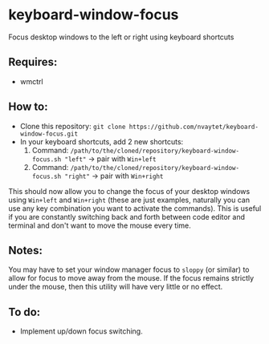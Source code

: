 # keyboard-window-focus

Focus desktop windows to the left or right using keyboard shortcuts

## Requires:
- wmctrl

## How to:

- Clone this repository: `git clone https://github.com/nvaytet/keyboard-window-focus.git`
- In your keyboard shortcuts, add 2 new shortcuts:
  1. Command: `/path/to/the/cloned/repository/keyboard-window-focus.sh "left"` -> pair with `Win+left`
  2. Command: `/path/to/the/cloned/repository/keyboard-window-focus.sh "right"` -> pair with `Win+right`

This should now allow you to change the focus of your desktop windows using `Win+left` and `Win+right` (these are just examples, naturally you can use any key combination you want to activate the commands).
This is useful if you are constantly switching back and forth between code editor and terminal and don't want to move the mouse every time.

## Notes:

You may have to set your window manager focus to `sloppy` (or similar) to allow for focus to move away from the mouse. If the focus remains strictly under the mouse, then this utility will have very little or no effect.

## To do:

- Implement up/down focus switching.
